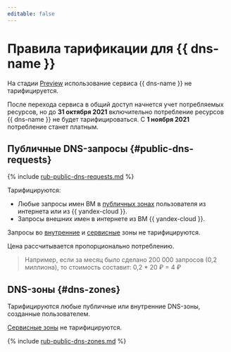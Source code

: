 ```yaml
---
editable: false
---
```


# Правила тарификации для {{ dns-name }}

На стадии [Preview](../overview/concepts/launch-stages.md) использование сервиса {{ dns-name }} не тарифицируется. 

После перехода сервиса в общий доступ начнется учет потребляемых ресурсов, но до **31 октября 2021** включительно потребление ресурсов {{ dns-name }} не будет тарифицироваться. С **1 ноября 2021** потребление станет платным.

## Публичные DNS-запросы {#public-dns-requests}


{% include [rub-public-dns-requests.md](../_pricing/dns/rub-public-dns-requests.md) %}



Тарифицируются: 

* Любые запросы имен ВМ в [публичных зонах](concepts/dns-zone.md#public-zones) пользователя из интернета или из {{ yandex-cloud }}.
* Запросы внешних имен в интернете из ВМ {{ yandex-cloud }}. 

Запросы во [внутренние](concepts/dns-zone.md#private-zones) и [сервисные](concepts/dns-zone.md#service-zones) зоны не тарифицируются.

Цена рассчитывается пропорционально потреблению.

> Например, если за месяц было сделано 200 000 запросов (0,2 миллиона), то стоимость составит:
> 0,2 * 20 ₽ = 4 ₽

## DNS-зоны {#dns-zones}

Тарифицируются любые публичные или внутренние DNS-зоны, созданные пользователем. 

[Сервисные зоны](concepts/dns-zone.md#service-zones) не тарифицируются.


{% include [rub-public-dns-zones.md](../_pricing/dns/rub-dns-zones.md) %}


